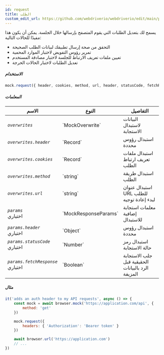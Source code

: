 ```yaml
---
id: request
title: الطلب
custom_edit_url: https://github.com/webdriverio/webdriverio/edit/main/packages/webdriverio/src/commands/mock/request.ts
---
```


يسمح لك بتعديل الطلبات التي يقوم المتصفح بإرسالها خلال الجلسة. يمكن أن يكون هذا مفيدًا للحالات التالية:

- التحقق من صحة إرسال تطبيقك لبيانات الطلب الصحيحة
- تمرير رؤوس التفويض لاختبار الموارد المحمية
- تعيين ملفات تعريف الارتباط للجلسة لاختبار مصادقة المستخدم
- تعديل الطلبات لاختبار الحالات الحرجة

##### الاستخدام

```js
mock.request({ header, cookies, method, url, header, statusCode, fetchResponse })
```

##### المعلمات

<table>
  <thead>
    <tr>
      <th>الاسم</th><th>النوع</th><th>التفاصيل</th>
    </tr>
  </thead>
  <tbody>
    <tr>
      <td><code><var>overwrites</var></code></td>
      <td>`MockOverwrite`</td>
      <td>البيانات لاستبدال الاستجابة</td>
    </tr>
    <tr>
      <td><code><var>overwrites.header</var></code></td>
      <td>`Record<string,string>`</td>
      <td>استبدال رؤوس محددة</td>
    </tr>
    <tr>
      <td><code><var>overwrites.cookies</var></code></td>
      <td>`Record<string,string>`</td>
      <td>استبدال ملفات تعريف ارتباط الطلب</td>
    </tr>
    <tr>
      <td><code><var>overwrites.method</var></code></td>
      <td>`string`</td>
      <td>استبدال طريقة الطلب</td>
    </tr>
    <tr>
      <td><code><var>overwrites.url</var></code></td>
      <td>`string`</td>
      <td>استبدال عنوان URL للطلب لبدء إعادة توجيه</td>
    </tr>
    <tr>
      <td><code><var>params</var></code><br /><span className="label labelWarning">اختياري</span></td>
      <td>`MockResponseParams`</td>
      <td>معلمات استجابة إضافية للاستبدال</td>
    </tr>
    <tr>
      <td><code><var>params.header</var></code><br /><span className="label labelWarning">اختياري</span></td>
      <td>`Object`</td>
      <td>استبدال رؤوس محددة</td>
    </tr>
    <tr>
      <td><code><var>params.statusCode</var></code><br /><span className="label labelWarning">اختياري</span></td>
      <td>`Number`</td>
      <td>استبدال رمز حالة الاستجابة</td>
    </tr>
    <tr>
      <td><code><var>params.fetchResponse</var></code><br /><span className="label labelWarning">اختياري</span></td>
      <td>`Boolean`</td>
      <td>جلب الاستجابة الحقيقية قبل الرد بالبيانات المزيفة</td>
    </tr>
  </tbody>
</table>

##### مثال

```js title="respond.js"
it('adds an auth header to my API requests', async () => {
    const mock = await browser.mock('https://application.com/api', {
        method: 'get'
    })

    mock.request({
        headers: { 'Authorization': 'Bearer token' }
    })

    await browser.url('https://application.com')
    // ...
})
```